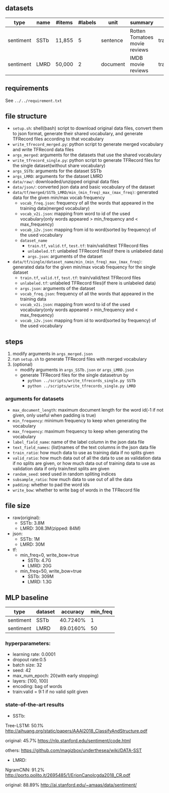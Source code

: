 ## datasets

type|name|#items|#labels|unit|summary|split|unlabeled
---|---|---|---|---|---|---|---
sentiment|SSTb|11,855|5|sentence|Rotten Tomatoes movie reviews|train:valid:test=8544:1101:2210|none
sentiment|LMRD|50,000|2|document|IMDB movie reviews|train:test=25,000:25,000|50,000

## requirements

See `../../requirement.txt`

## file structure
- `setup.sh`: shell(bash) script to download original data files, convert them to json format, generate their shared vocabulary, and generate TFRecord files according to that vocabulary
- `write_tfrecord_merged.py`: python script to generate merged vocabulary and write TFRecord data files
- `args_merged`: arguments for the datasets that use the shared vocabulary
- `write_tfrecord_single.py`: python script to generate TFRecord files for the single dataset(without share vocabulary)
- `args_SSTb`: arguments for the dataset SSTb
- `args_LMRD`: arguments for the dataset LMRD
- `data/raw/`: downloaded/unzipped original data files
- `data/json/`: converted json data and basic vocabulary of the dataset
- `data/tf/merged/SSTb_LMRD/min_(min_freq)_max_(max_freq)`: generated data for the given min/max vocab frequency
    - `vocab_freq.json`: frequency of all the words that appeared in the training data(merged vocabulary)
    - `vocab_v2i.json`: mapping from word to id of the used vocabulary(only words appeared > min_frequency and < max_frequency)
    - `vocab_i2v.json`: mapping from id to word(sorted by frequency) of the used vocabulary
    - `dataset_name`
        - `train.tf`, `valid.tf`, `test.tf`: train/valid/test TFRecord files
        - `unlabeled.tf`: unlabeled TFRecord files(if there is unlabeled data)
        - `args.json`: arguments of the dataset
- `data/tf/single/dataset_name/min_(min_freq)_max_(max_freq)`: generated data for the given min/max vocab frequency for the single dataset
    - `train.tf`, `valid.tf`, `test.tf`: train/valid/test TFRecord files
    - `unlabeled.tf`: unlabeled TFRecord files(if there is unlabeled data)
    - `args.json`: arguments of the dataset
    - `vocab_freq.json`: frequency of all the words that appeared in the training data
    - `vocab_v2i.json`: mapping from word to id of the used vocabulary(only words appeared > min_frequency and < max_frequency)
    - `vocab_i2v.json`: mapping from id to word(sorted by frequency) of the used vocabulary


## steps

1. modify arguments in `args_merged.json`
2. run `setup.sh` to generate TFRecord files with merged vocabulary
3. (optional)
    - modify arguments in `args_SSTb.json` or `args_LMRD.json`
    - generate TFRecord files for the single datasetrun by
        - `python ../scripts/write_tfrecords_single.py SSTb`
        - `python ../scripts/write_tfrecords_single.py LMRD`

### arguments for datasets
- `max_document_length`: maximum document length for the word id(-1 if not given, only useful when padding is true)
- `min_frequency`: minimum frequency to keep when generating the vocabulary
- `max_frequency`: maximum frequency to keep when generating the vocabulary
- `label_field_name`: name of the label column in the json data file
- `text_field_names`: (list)names of the text columns in the json data file
- `train_ratio`: how much data to use as training data if no splits given
- `valid_ratio`: how much data out of all the data to use as validation data if no splits are given, or how much data out of training data to use as validation data if only train/test splits are given
- `random_seed`: seed used in random spliting indices
- `subsample_ratio`: how much data to use out of all the data
- `padding`: whether to pad the word ids
- `write_bow`: whether to write bag of words in the TFRecord file


## file size
- raw(original):
    - SSTb: 3.8M
    - LMRD: 308.3M(zipped: 84M)
- json:
    - SSTb: 1M
    - LMRD: 30M
- tf:
    - min_freq=0, write_bow=true
        - SSTb: 4.7G
        - LMRD: 20G
    - min_freq=50, write_bow=true
        - SSTb: 309M
        - LMRD: 1.3G


## MLP baseline
type|dataset|accuracy|min_freq
---|---|---|---
sentiment|SSTb|40.7240%|1
sentiment|LMRD|89.0160%|50

### hyperparameters:
- learning rate: 0.0001
- dropout rate:0.5
- batch size: 32
- seed: 42
- max_num_epoch: 20(with early stopping)
- layers: [100, 100]
- encoding: bag of words
- train:valid = 9:1 if no valid split given

### state-of-the-art results

- SSTb:

Tree-LSTM: 50.1%
http://aihuang.org/static/papers/AAAI2018_ClassifyAndStructure.pdf

original: 45.7%
https://nlp.stanford.edu/sentiment/code.html

others:
https://github.com/magizbox/underthesea/wiki/DATA-SST

- LMRD:

NgramCNN: 91.2%
http://porto.polito.it/2695485/1/ErionCanoIcgda2018_CR.pdf

original: 88.89%
http://ai.stanford.edu/~amaas/data/sentiment/

